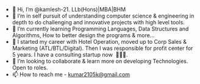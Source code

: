 - 👋 Hi, I’m @kamlesh-21. LLb(Hons)|MBA|BHM 
- 👀 I’m in self pursuit of understanding computer science & engineering in depth to do challenging and innovative projects with high level tools.
- 🌱 I’m currently learning Programming Languages, Data Structures and Algorithms, How to better design the programs & more... 
- 👀 I started my career with Hotel Operation, moved up to Corp Sales & Marketing (ATL/BTL/Digital). Then I was responsible for profit center for 5 years. I have a consulting startup now  🚀👩‍💻.
- 💞️ I’m looking to collaborate & learn more on developing Technologies. Open to roles.  
- 📫 How to reach me  - kumar2105k@gmail.com 

<!---
kamlesh-21/kamlesh-21 is a ✨ special ✨ repository because its `README.md` (this file) appears on your GitHub profile.
You can click the Preview link to take a look at your changes.
--->

